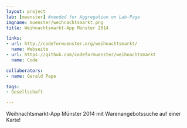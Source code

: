 ```yaml
---
layout: project
lab: [muenster] #needed for Aggregation on Lab-Page
imgname: muenster/weihnachtsmarkt.png
title: Weihnachtsmarkt-App Münster 2014

links:
- url: http://codeformuenster.org/weihnachtsmarkt/
  name: Webseite
- url: https://github.com/codeformuenster/weihnachtsmarkt
  name: Code

collaborators:
- name: Gerald Pape

tags:
- Gesellschaft

---
```

Weihnachtsmarkt-App Münster 2014 mit Warenangebotssuche auf einer Karte!
